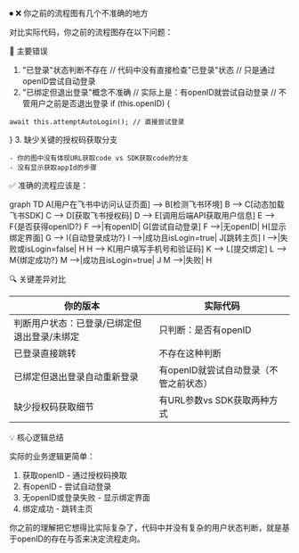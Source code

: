 ⏺ ❌ 你之前的流程图有几个不准确的地方

  对比实际代码，你之前的流程图存在以下问题：

  🔴 主要错误

  1. "已登录"状态判断不存在
    // 代码中没有直接检查"已登录"状态
    // 只是通过openID尝试自动登录
  2. "已绑定但退出登录"概念不准确
    // 实际上是：有openID就尝试自动登录
    // 不管用户之前是否退出登录
    if (this.openID) {

    await this.attemptAutoLogin(); // 直接尝试登录
  }
  3. 缺少关键的授权码获取分支

    - 你的图中没有体现URL获取code vs SDK获取code的分支
    - 没有显示获取appId的步骤

  ✅ 准确的流程应该是：

  graph TD
      A[用户在飞书中访问认证页面] --> B[检测飞书环境]
      B --> C[动态加载飞书SDK]
      C --> D[获取飞书授权码]
      D --> E[调用后端API获取用户信息]
      E --> F{是否获得openID?}
      F -->|有openID| G[尝试自动登录]
      F -->|无openID| H[显示绑定界面]
      G --> I{自动登录成功?}
      I -->|成功且isLogin=true| J[跳转主页]
      I -->|失败或isLogin=false| H
      H --> K[用户填写手机号和验证码]
      K --> L[提交绑定]
      L --> M{绑定成功?}
      M -->|成功且isLogin=true| J
      M -->|失败| H

  🔍 关键差异对比

| 你的版本                                     | 实际代码                               |
| -------------------------------------------- | -------------------------------------- |
| 判断用户状态：已登录/已绑定但退出登录/未绑定 | 只判断：是否有openID                   |
| 已登录直接跳转                               | 不存在这种判断                         |
| 已绑定但退出登录自动重新登录                 | 有openID就尝试自动登录（不管之前状态） |
| 缺少授权码获取细节                           | 有URL参数vs SDK获取两种方式            |

  💡 核心逻辑总结

  实际的业务逻辑更简单：
  1. 获取openID - 通过授权码换取
  2. 有openID - 尝试自动登录
  3. 无openID或登录失败 - 显示绑定界面
  4. 绑定成功 - 跳转主页

  你之前的理解把它想得比实际复杂了，代码中并没有复杂的用户状态判断，就是基于openID的存在与否来决定流程走向。